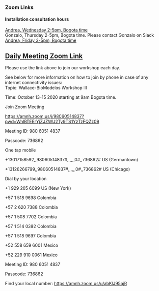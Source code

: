 ### Zoom Links

#### Installation consultation hours
[Andrea, Wednesday 2-5pm, Bogota time](https://ccny.zoom.us/j/94837781810) <br>
Gonzalo, Thursday 2-5pm, Bogota time. Please contact Gonzalo on Slack <br>
[Andrea, Friday 3-5pm, Bogota time](https://ccny.zoom.us/j/96016487693) <br>



## [Daily Meeting Zoom Link](https://amnh.zoom.us/j/98060514837?pwd=WnlBTEErYjZJZWU2Ty9TS1YzTzFQZz09) <br>
Please use the link above to join our workshop each day.

See below for more information on how to join by phone in case of any internet connectivity issues:<br>
Topic: Wallace-BioModelos Workshop III

Time: October 13-15 2020 starting at 9am Bogota time.

Join Zoom Meeting

https://amnh.zoom.us/j/98060514837?pwd=WnlBTEErYjZJZWU2Ty9TS1YzTzFQZz09

Meeting ID: 980 6051 4837

Passcode: 736862

One tap mobile

+13017158592,,98060514837#,,,,,,0#,,736862# US (Germantown)

+13126266799,,98060514837#,,,,,,0#,,736862# US (Chicago)

Dial by your location

+1 929 205 6099 US (New York)

+57 1 518 9698 Colombia

+57 2 620 7388 Colombia

+57 1 508 7702 Colombia

+57 1 514 0382 Colombia

+57 1 518 9697 Colombia

+52 558 659 6001 Mexico

+52 229 910 0061 Mexico

Meeting ID: 980 6051 4837

Passcode: 736862

Find your local number: https://amnh.zoom.us/u/abKlJ95ajR 